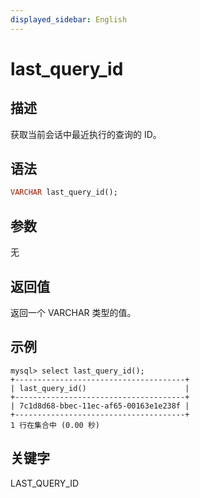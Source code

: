 ```yaml
---
displayed_sidebar: English
---
```


# last_query_id

## 描述

获取当前会话中最近执行的查询的 ID。

## 语法

```Haskell
VARCHAR last_query_id();
```

## 参数

无

## 返回值

返回一个 VARCHAR 类型的值。

## 示例

```Plain
mysql> select last_query_id();
+--------------------------------------+
| last_query_id()                      |
+--------------------------------------+
| 7c1d8d68-bbec-11ec-af65-00163e1e238f |
+--------------------------------------+
1 行在集合中 (0.00 秒)
```

## 关键字

LAST_QUERY_ID